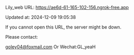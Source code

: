Lily_web URL: https://ae6d-61-165-102-156.ngrok-free.app

Updated at: 2024-12-09 19:05:38

If you cannot open this URL, the server might be down.

Please contact: 

goley04@foxmail.com Or Wechat:GL_yeaH